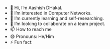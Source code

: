 - 👋 Hi, I’m Aashish DHakal.
- 👀 I’m interested in Computer Networks.
- 🌱 I’m currently learning and self-researching.
- 💞️ I’m looking to collaborate on a team project.
- 📫 How to reach me 
- 😄 Pronouns: He/Him
- ⚡ Fun fact: 

<!---
Aashish12-spec/Aashish12-spec is a ✨ special ✨ repository because its `README.md` (this file) appears on your GitHub profile.
You can click the Preview link to take a look at your changes.
--->
